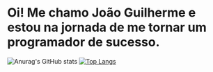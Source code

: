 # Oi! Me chamo João Guilherme e estou na jornada de me tornar um programador de sucesso.

![Anurag's GitHub stats](https://github-readme-stats.vercel.app/api?username=jguime&show_icons=true&theme=dracula) 
[![Top Langs](https://github-readme-stats.vercel.app/api/top-langs/?username=jguime)](https://github.com/anuraghazra/github-readme-stats)

